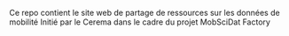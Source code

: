 Ce repo contient le site web de partage de ressources sur les données de mobilité
Initié par le Cerema dans le cadre du projet MobSciDat Factory
